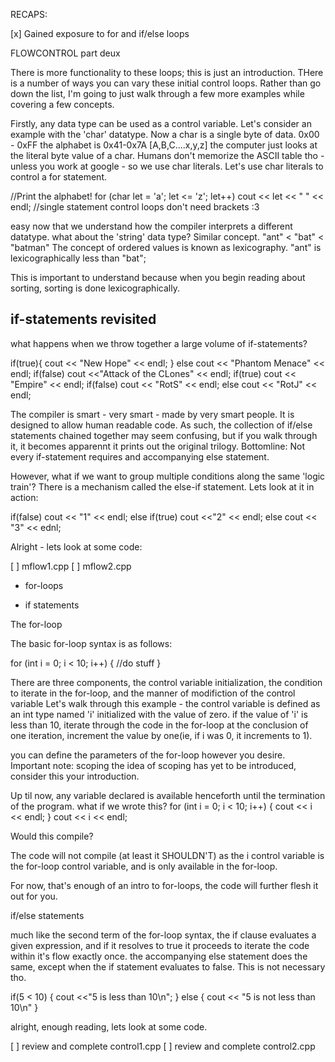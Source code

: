 RECAPS:

[x] Gained exposure to for and if/else loops

FLOWCONTROL part deux

There is more functionality to these loops; this is just an introduction. THere is a number of ways you can vary these initial control loops. Rather than go down the list, I'm going to just walk through a few more examples while covering a few concepts. 

Firstly, any data type can be used as a control variable. Let's consider an example with the 'char' datatype.
Now a char is a single byte of data. 0x00 - 0xFF the alphabet is 0x41-0x7A [A,B,C....x,y,z] the computer just looks at the literal byte value of a char.
Humans don't memorize the ASCII table tho - unless you work at google - so we use char literals. Let's use char literals to control a for statement. 

//Print the alphabet!
for (char let = 'a'; let <= 'z'; let++) cout << let << " " << endl; //single statement control loops don't need brackets :3

easy now that we understand how the compiler interprets a different datatype. 
what about the 'string' data type? Similar concept. "ant" < "bat" < "batman" 
The concept of ordered values is known as lexicography. "ant" is lexicographically less than "bat";

This is important to understand because when you begin reading about sorting, sorting is done lexicographically. 

## if-statements revisited

what happens when we throw together a large volume of if-statements?

if(true){
	cout << "New Hope" << endl;
} 
else cout << "Phantom Menace" << endl;
if(false) cout <<"Attack of the CLones" << endl;
if(true) cout << "Empire" << endl;
if(false) cout << "RotS" << endl;
else cout << "RotJ" << endl;

The compiler is smart - very smart - made by very smart people.
It is designed to allow human readable code.
As such, the collection of if/else statements chained together may seem confusing, but if you walk through it, it becomes apparennt it prints out the original trilogy. 
Bottomline: Not every if-statement requires and accompanying else statement. 

However, what if we want to group multiple conditions along the same 'logic train'? There is a mechanism called the else-if statement. Lets look at it in action:

if(false) cout << "1" << endl;
else if(true) cout <<"2" << endl;
else cout << "3" << ednl;


Alright - lets look at some code:

[ ] mflow1.cpp
[ ] mflow2.cpp






- for-loops

- if statements


The for-loop

The basic for-loop syntax is as follows:

for (int i = 0; i < 10; i++) {
	//do stuff
}

There are three components, the control variable initialization, the condition to iterate in the for-loop, and the manner of modifiction of the control variable
Let's walk through this example - 
the control variable is defined as an int type named 'i' initialized with the value of zero. 
if the value of 'i' is less than 10, iterate through the code in the for-loop
at the conclusion of one iteration, increment the value by one(ie, if i was 0, it increments to 1).

you can define the parameters of the for-loop however you desire.
Important note: scoping
the idea of scoping has yet to be introduced, consider this your introduction.

Up til now, any variable declared is available henceforth until the termination of the program. 
what if we wrote this?
for (int i = 0; i < 10; i++) {
	cout << i << endl;
}
cout << i << endl;

Would this compile?

The code will not compile (at least it SHOULDN'T) as the i control variable is the for-loop control variable, and is only available in the for-loop.

For now, that's enough of an intro to for-loops, the code will further flesh it out for you.

if/else statements

much like the second term of the for-loop syntax, the if clause evaluates a given expression, and if it resolves to true it proceeds to iterate the code within
it's flow exactly once. the accompanying else statement does the same, except when the if statement evaluates to false. This is not necessary tho.

if(5 < 10) {
cout <<"5 is less than 10\n";
}
else {
cout << "5 is not less than 10\n"
}

alright, enough reading, lets look at some code. 



[ ] review and complete control1.cpp 
[ ] review and complete control2.cpp


